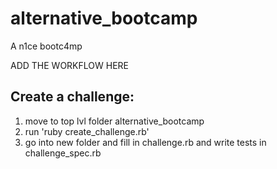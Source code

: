 # alternative_bootcamp
A n1ce bootc4mp


ADD THE WORKFLOW HERE

## Create a challenge:
1.  move to top lvl folder alternative_bootcamp
2.  run 'ruby create_challenge.rb'
3.  go into new folder and fill in challenge.rb and write tests in challenge_spec.rb

